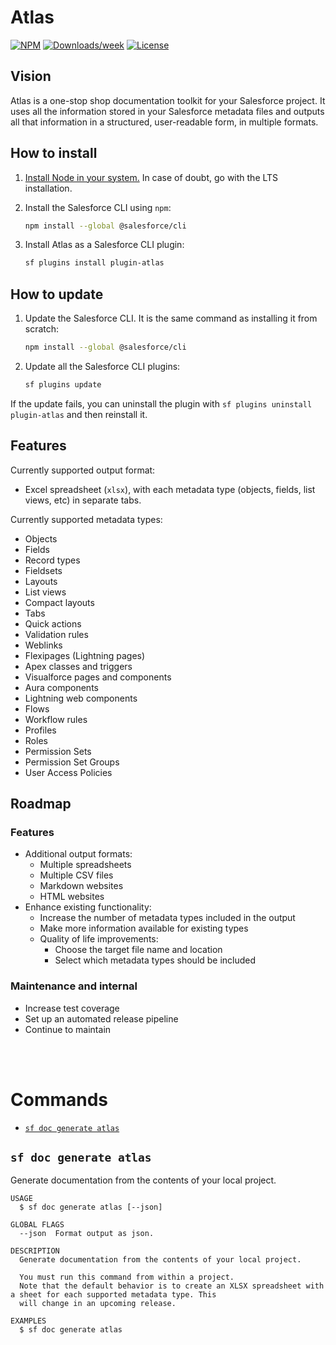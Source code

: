 # Atlas

[![NPM](https://img.shields.io/npm/v/plugin-atlas.svg?label=plugin-atlas)](https://www.npmjs.com/package/plugin-atlas) [![Downloads/week](https://img.shields.io/npm/dw/plugin-atlas.svg)](https://npmjs.org/package/plugin-atlas) [![License](https://img.shields.io/badge/License-BSD%203--Clause-brightgreen.svg)](https://raw.githubusercontent.com/salesforcecli/plugin-documentation/main/LICENSE.txt)

## Vision

Atlas is a one-stop shop documentation toolkit for your Salesforce project. It uses all the information stored in your Salesforce metadata files and outputs all that information in a structured, user-readable form, in multiple formats.

## How to install

1. [Install Node in your system.](https://nodejs.org/en) In case of doubt, go with the LTS installation.

1. Install the Salesforce CLI using `npm`:

   ```bash
   npm install --global @salesforce/cli
   ```

1. Install Atlas as a Salesforce CLI plugin:

   ```bash
   sf plugins install plugin-atlas
   ```

## How to update

1. Update the Salesforce CLI. It is the same command as installing it from scratch:

   ```bash
   npm install --global @salesforce/cli
   ```

1. Update all the Salesforce CLI plugins:

   ```bash
   sf plugins update
   ```

If the update fails, you can uninstall the plugin with `sf plugins uninstall plugin-atlas` and then reinstall it.

## Features

Currently supported output format:

- Excel spreadsheet (`xlsx`), with each metadata type (objects, fields, list views, etc) in separate tabs.

Currently supported metadata types:

- Objects
- Fields
- Record types
- Fieldsets
- Layouts
- List views
- Compact layouts
- Tabs
- Quick actions
- Validation rules
- Weblinks
- Flexipages (Lightning pages)
- Apex classes and triggers
- Visualforce pages and components
- Aura components
- Lightning web components
- Flows
- Workflow rules
- Profiles
- Roles
- Permission Sets
- Permission Set Groups
- User Access Policies

## Roadmap

### Features

- Additional output formats:
  - Multiple spreadsheets
  - Multiple CSV files
  - Markdown websites
  - HTML websites
- Enhance existing functionality:
  - Increase the number of metadata types included in the output
  - Make more information available for existing types
  - Quality of life improvements:
    - Choose the target file name and location
    - Select which metadata types should be included

### Maintenance and internal

- Increase test coverage
- Set up an automated release pipeline
- Continue to maintain

<br/><br/>

# Commands

<!-- commands -->

- [`sf doc generate atlas`](#sf-doc-generate-atlas)

## `sf doc generate atlas`

Generate documentation from the contents of your local project.

```
USAGE
  $ sf doc generate atlas [--json]

GLOBAL FLAGS
  --json  Format output as json.

DESCRIPTION
  Generate documentation from the contents of your local project.

  You must run this command from within a project.
  Note that the default behavior is to create an XLSX spreadsheet with a sheet for each supported metadata type. This
  will change in an upcoming release.

EXAMPLES
  $ sf doc generate atlas
```

<!-- commandsstop -->
